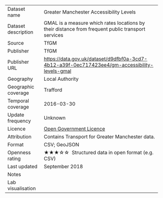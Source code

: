 <table>
<tr>
	<td>Dataset name</td>
	<td>Greater Manchester Accessibility Levels</td>
</tr>
<tr>
	<td>Dataset description</td>
	<td>GMAL is a measure which rates locations by their distance from frequent public transport services</td>
</tr>
<tr>
	<td>Source</td>
	<td>TfGM</td>
</tr>
<tr>
	<td>Publisher</td>
	<td>TfGM</td>
</tr>
<tr>
	<td>Publisher URL</td>
	<td><a href="https://data.gov.uk/dataset/d9dfbf0a-3cd7-4b12-a39f-0ec717423ee4/gm-accessibility-levels-gmal">https://data.gov.uk/dataset/d9dfbf0a-3cd7-4b12-a39f-0ec717423ee4/gm-accessibility-levels-gmal</a></td>
</tr>
<tr>
	<td>Geography</td>
	<td>Local Authority</td>
</tr>
<tr>
	<td>Geographic coverage</td>
	<td>Trafford</td>
</tr>
<tr>
	<td>Temporal coverage</td>
	<td>2016-03-30</td>
</tr>
<tr>
	<td>Update frequency</td>
	<td>Unknown</td>
</tr>
<tr>
	<td>Licence</td>
	<td><a href="http://www.nationalarchives.gov.uk/doc/open-government-licence/version/3/">Open Government Licence</a></td>
</tr>
<tr>
	<td>Attribution</td>
	<td>Contains Transport for Greater Manchester data.</td>
</tr>
<tr>
	<td>Format</td>
	<td>CSV; GeoJSON</td>
</tr>
<tr>
	<td>Openness rating</td>
	<td>&#9733&#9733&#9733&#9734&#9734&nbsp; Structured data in open format (e.g. CSV)</td>
</tr>
<tr>
	<td>Last updated</td>
	<td>September 2018</td>
</tr>
<tr>
	<td>Notes</td>
	<td></td>
</tr>
<tr>
	<td>Lab visualisation</td>
	<td></td>
</tr>
</table>
